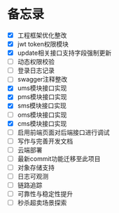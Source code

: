 # 备忘录
- [x] 工程框架优化整改
- [x] jwt token权限模块
- [x] update相关接口支持字段强制更新
- [ ] 动态权限校验
- [ ] 登录日志记录
- [ ] swagger注释整改
- [x] ums模块接口实现
- [x] pms模块接口实现
- [x] sms模块接口实现
- [ ] oms模块接口实现
- [x] cms模块接口实现
- [ ] 启用前端页面对后端接口进行调试
- [ ] 写作与完善开发文档
- [ ] 云端部署
- [ ] 最新commit功能迁移至此项目
- [ ] 对象存储支持
- [ ] 日志可观测
- [ ] 链路追踪
- [ ] 可靠性与稳定性提升
- [ ] 秒杀超卖场景探索

